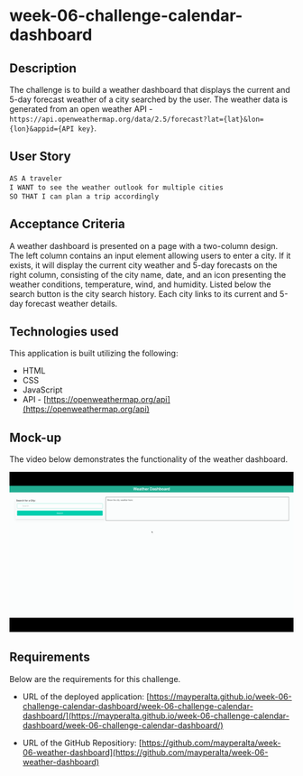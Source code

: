 # week-06-challenge-calendar-dashboard

## Description

The challenge is to build a weather dashboard that displays the current and 5-day forecast weather of a city searched by the user. The weather data is generated from an open weather API - `https://api.openweathermap.org/data/2.5/forecast?lat={lat}&lon={lon}&appid={API key}`.

## User Story

```
AS A traveler
I WANT to see the weather outlook for multiple cities
SO THAT I can plan a trip accordingly
```

## Acceptance Criteria

A weather dashboard is presented on a page with a two-column design. The left column contains an input element allowing users to enter a city. If it exists, it will display the current city weather and 5-day forecasts on the right column, consisting of the city name, date, and an icon presenting the weather conditions, temperature, wind, and humidity. Listed below the search button is the city search history. Each city links to its current and 5-day forecast weather details. 

## Technologies used

This application is built utilizing the following:

* HTML
* CSS
* JavaScript
* API -  [https://openweathermap.org/api](https://openweathermap.org/api)

## Mock-up

The video below demonstrates the functionality of the weather dashboard.

![Watch video](./assets/image/weather-demo.gif)

## Requirements

Below are the requirements for this challenge. 

* URL of the deployed application:
[https://mayperalta.github.io/week-06-challenge-calendar-dashboard/week-06-challenge-calendar-dashboard/](https://mayperalta.github.io/week-06-challenge-calendar-dashboard/week-06-challenge-calendar-dashboard/)

* URL of the GitHub Repositiory:
[https://github.com/mayperalta/week-06-weather-dashboard](https://github.com/mayperalta/week-06-weather-dashboard)